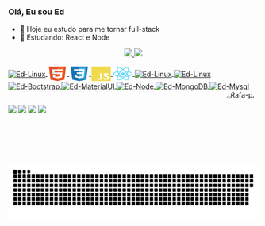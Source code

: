 ### Olá, Eu sou Ed 

- 📗 Hoje eu estudo para me tornar full-stack
- 🌱 Estudando: React e Node

<div align="center">
  <a href="https://github.com/edgomes-dev">
  <img height="160em" src="https://github-readme-stats.vercel.app/api?username=edgomes-dev&show_icons=true&theme=dark&include_all_commits=true&count_private=true"/>
  <img height="160em" src="https://github-readme-stats.vercel.app/api/top-langs/?username=edgomes-dev&layout=compact&langs_count=7&theme=dark"/>
</div>

<div style="display: inline_block"><br>
  <img align="center" alt="Ed-Linux" height="30" width="40" src="https://cdn.jsdelivr.net/gh/devicons/devicon/icons/linux/linux-original.svg">
  <img align="center" alt="Ed-HTML" height="30" width="40" src="https://raw.githubusercontent.com/devicons/devicon/master/icons/html5/html5-original.svg">
  <img align="center" alt="Ed-CSS" height="30" width="40" src="https://raw.githubusercontent.com/devicons/devicon/master/icons/css3/css3-original.svg">
  <img align="center" alt="Ed-Js" height="30" width="40" src="https://raw.githubusercontent.com/devicons/devicon/master/icons/javascript/javascript-plain.svg">
  <img align="center" alt="Ed-React" height="30" width="40" src="https://raw.githubusercontent.com/devicons/devicon/master/icons/react/react-original.svg">
  <img align="center" alt="Ed-Linux" height="30" width="40" src="https://cdn.jsdelivr.net/gh/devicons/devicon/icons/nextjs/nextjs-original.svg">
  <img align="center" alt="Ed-Linux" height="30" width="40" src="https://cdn.jsdelivr.net/gh/devicons/devicon/icons/redux/redux-original.svg">
  <img align="center" alt="Ed-Bootstrap" height="30" width="40" src="https://cdn.jsdelivr.net/gh/devicons/devicon/icons/bootstrap/bootstrap-plain.svg">
  <img align="center" alt="Ed-MaterialUI" height="30" width="40" src="https://cdn.jsdelivr.net/gh/devicons/devicon/icons/materialui/materialui-original.svg">
  <img align="center" alt="Ed-Node" height="30" width="40" src="https://cdn.jsdelivr.net/gh/devicons/devicon/icons/nodejs/nodejs-original.svg">
  <img align="center" alt="Ed-MongoDB" height="30" width="40" src="https://cdn.jsdelivr.net/gh/devicons/devicon/icons/mongodb/mongodb-original.svg">
  <img align="center" alt="Ed-Mysql" height="30" width="40" src="https://cdn.jsdelivr.net/gh/devicons/devicon/icons/mysql/mysql-original.svg">
  
  <img align="right" alt="Rafa-pic" height="150" style="border-radius:50px;" src="https://media.giphy.com/media/tsX3YMWYzDPjAARfeg/giphy.gif">
</div>
 
  ##
  
<div> 
  <a href="https://www.linkedin.com/in/edgomesdev/" target="_blank"><img src="https://img.shields.io/badge/-LinkedIn-%230077B5?style=for-the-badge&logo=linkedin&logoColor=white" target="_blank"></a> 
  <a href="edgomesgomes@outlook.com" target="_blank"><img src="https://img.shields.io/badge/Gmail-D14836?style=for-the-badge&logo=gmail&logoColor=white" target="_blank"></a>
  <a href="https://wa.me/5581981127202" target="_blank"><img src="https://img.shields.io/badge/WhatsApp-25D366?style=for-the-badge&logo=whatsapp&logoColor=white" target="_blank"></a>
  <a href="https://t.me/edgomesdev" target="_blank"><img src="https://img.shields.io/badge/Telegram-2CA5E0?style=for-the-badge&logo=telegram&logoColor=white" target="_blank"></a>
 
  ![Snake animation](https://github.com/edgomes-dev/edgomes-dev/blob/output/github-contribution-grid-snake.svg)
 
</div>
